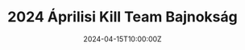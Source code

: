 ---
title: "2024 Áprilisi Kill Team Bajnokság"
date: "2024-04-15T10:00:00Z"
game: "Kill Team"
status: "upcoming"
description: |
  Csatlakozz havi Kill Team bajnokságunkhoz! A torna svájci rendszerű párosítással, 4 körös lesz.

registration: |
  ## Regisztrációs információk
  
  - **Nevezési díj**: 2000 Ft
  - **Regisztrációs határidő**: Április 10.
  - **Formátum**: Svájci rendszer, 4 kör
  - **Hadsereg követelmények**: Aktuális Kill Team versenyszerű szabályok
  
  Nevezz az info@sectorhungaricus.hu címen!

resultsGallery: "tournament-march-2024"
---
